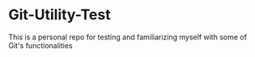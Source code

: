 # Git-Utility-Test
This is a personal repo for testing and familiarizing myself with some of Git's functionalities
